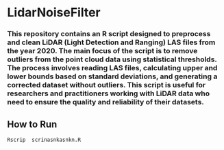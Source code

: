 # LidarNoiseFilter

### This repository contains an R script designed to preprocess and clean LiDAR (Light Detection and Ranging) LAS files from the year 2020. The main focus of the script is to remove outliers from the point cloud data using statistical thresholds. The process involves reading LAS files, calculating upper and lower bounds based on standard deviations, and generating a corrected dataset without outliers. This script is useful for researchers and practitioners working with LiDAR data who need to ensure the quality and reliability of their datasets.

## How to Run
```
Rscrip  scrinasnkasnkn.R
```
